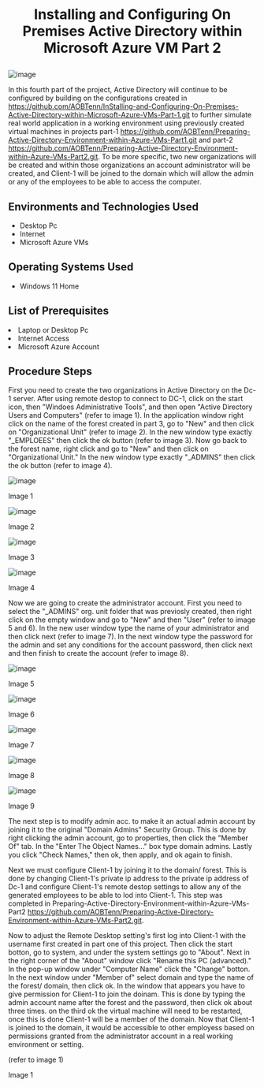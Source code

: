 # <p align="center">Installing and Configuring On Premises Active Directory within Microsoft Azure VM Part 2
![image](https://github.com/user-attachments/assets/e4f41676-9505-49cf-82a1-c1ad2d5cf390)


In this fourth part of the project, Active Directory will continue to be configured by building on the configurations created in https://github.com/AOBTenn/InStalling-and-Configuring-On-Premises-Active-Directory-within-Microsoft-Azure-VMs-Part-1.git to further simulate real world application in a working environment using previously created virtual machines in projects part-1 https://github.com/AOBTenn/Preparing-Active-Directory-Environment-within-Azure-VMs-Part1.git and part-2 https://github.com/AOBTenn/Preparing-Active-Directory-Environment-within-Azure-VMs-Part2.git. To be more specific, two new organizations will be created and within those organizations an account administrator will be created, and Client-1 will be joined to the domain which will allow the admin or any of the employees to be able to access the computer.<br />


<h2>Environments and Technologies Used</h2>

- Desktop Pc
- Internet
- Microsoft Azure VMs 

<h2>Operating Systems Used </h2>

- Windows 11 Home</b>

<h2>List of Prerequisites</h2

- Laptop or Desktop Pc                                                                                                                                 
- Internet Access
- Microsoft Azure Account

<h2>Procedure Steps</h2>

First you need to create the two organizations in Active Directory on the Dc-1 server. After using remote destop to connect to DC-1, click on the start icon, then "Windoes Administrative Tools", and then open "Active Directory Users and Computers" (refer to image 1). In the application window right click on the name of the forest created in part 3, go to "New" and then click on "Organizational Unit" (refer to image 2). In the new window type exactly "_EMPLOEES" then click the ok button (refer to image 3). Now go back to the forest name, right click and go to "New" and then click on "Organizational Unit." In the new window type exactly "_ADMINS" then click the ok button (refer to image 4).

![image](https://github.com/user-attachments/assets/69de1377-5177-4ea3-8e1d-d2f63f69dab9)
<p>Image 1
</p>

![image](https://github.com/user-attachments/assets/5b95650a-dd49-4508-b065-3d42bf21a0e7)
<p>Image 2
</p>

![image](https://github.com/user-attachments/assets/33d6091c-1cc2-4498-b261-558d7910426c)
<p>Image 3
</p>

![image](https://github.com/user-attachments/assets/455522bd-a62e-460a-9efe-57bd1e6b2ef9)
<p>Image 4
</p>

Now we are going to create the administrator account. First you need to select the "_ADMINS" org. unit folder that was previosly created, then right click on the empty window and go to "New" and then "User" (refer to image 5 and 6). In the new user window type the name of your administrator and then click next (refer to image 7). In the next window type the password for the admin and set any conditions for the account password, then click next and then finish to create the account (refer to image 8). 

![image](https://github.com/user-attachments/assets/324ca3f7-a6d9-4aa1-96d1-6a952a3e9ab1)
<p>Image 5
</p>

![image](https://github.com/user-attachments/assets/7831eb08-3827-4e64-81d3-e61faf78cd81)
<p>Image 6
</p>

![image](https://github.com/user-attachments/assets/b5b08483-e7c1-4e2c-a6c8-e24573112596)
<p>Image 7
</p>

![image](https://github.com/user-attachments/assets/f535aeac-60c6-420e-ad2f-62a179704de1)
<p>Image 8
</p>

![image](https://github.com/user-attachments/assets/a279b9db-8994-44cf-b4e3-be6b01e77447)
<p>Image 9
</p>

The next step is to modify admin acc. to make it an actual admin account by joining it to the original "Domain Admins" Security Group. This is done by right clicking the admin account, go to properties, then click the "Member Of" tab. In the "Enter The Object Names..." box type domain admins. Lastly you click "Check Names," then ok, then apply, and ok again to finish.





Next we must configure Client-1 by joining it to the domain/ forest. This is done by changing Client-1's private ip address to the private ip address of Dc-1 and configure Client-1's remote destop settings to allow any of the generated employees to be able to lod into Client-1. This step was completed in Preparing-Active-Directory-Environment-within-Azure-VMs-Part2 https://github.com/AOBTenn/Preparing-Active-Directory-Environment-within-Azure-VMs-Part2.git. 



Now to adjust the Remote Desktop setting's first log into Client-1 with the username first created in part one of this project. Then click the start botton, go to system, and under the system settings go to "About". Next in the right corner of the "About"  window click "Rename this PC (advanced)." In the pop-up window under "Computer Name" click the "Change" botton. In the next window under "Member of" select domain and type the name of the forest/ domain, then click ok. In the window that appears you have to give permission for Client-1 to join the doinam. This is done by typing the admin account name after the forest and the password, then click ok about three times. on the third ok the virtual machine will need to be restarted, once this is done Client-1 will be a member of the domain. Now that Client-1 is joined to the domain, it would be accessible to other employess based on permissions granted from the administrator account in a real working environment or setting.












(refer to image 1)

<p>Image 1
</p>
